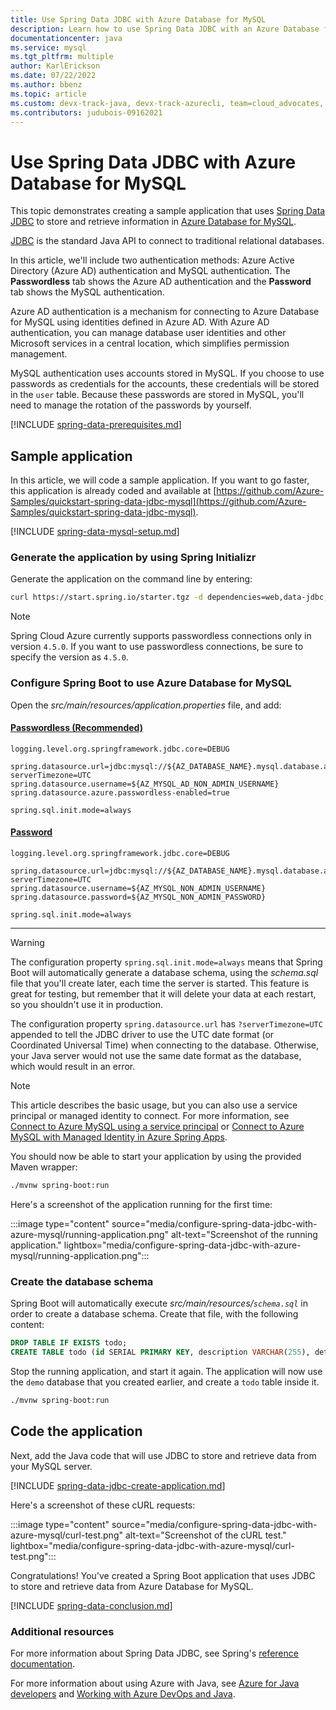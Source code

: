 ```yaml
---
title: Use Spring Data JDBC with Azure Database for MySQL
description: Learn how to use Spring Data JDBC with an Azure Database for MySQL database.
documentationcenter: java
ms.service: mysql
ms.tgt_pltfrm: multiple
author: KarlErickson
ms.date: 07/22/2022
ms.author: bbenz
ms.topic: article
ms.custom: devx-track-java, devx-track-azurecli, team=cloud_advocates, passwordless-java
ms.contributors: judubois-09162021
---
```


# Use Spring Data JDBC with Azure Database for MySQL

This topic demonstrates creating a sample application that uses [Spring Data JDBC](https://spring.io/projects/spring-data-jdbc) to store and retrieve information in [Azure Database for MySQL](/azure/mysql/).

[JDBC](https://jcp.org/en/jsr/detail?id=221) is the standard Java API to connect to traditional relational databases.

In this article, we'll include two authentication methods: Azure Active Directory (Azure AD) authentication and MySQL authentication. The **Passwordless** tab shows the Azure AD authentication and the **Password** tab shows the MySQL authentication.

Azure AD authentication is a mechanism for connecting to Azure Database for MySQL using identities defined in Azure AD. With Azure AD authentication, you can manage database user identities and other Microsoft services in a central location, which simplifies permission management.

MySQL authentication uses accounts stored in MySQL. If you choose to use passwords as credentials for the accounts, these credentials will be stored in the `user` table. Because these passwords are stored in MySQL, you'll need to manage the rotation of the passwords by yourself.

[!INCLUDE [spring-data-prerequisites.md](includes/spring-data-prerequisites.md)]

## Sample application

In this article, we will code a sample application. If you want to go faster, this application is already coded and available at [https://github.com/Azure-Samples/quickstart-spring-data-jdbc-mysql](https://github.com/Azure-Samples/quickstart-spring-data-jdbc-mysql).

[!INCLUDE [spring-data-mysql-setup.md](includes/spring-data-mysql-setup.md)]

### Generate the application by using Spring Initializr

Generate the application on the command line by entering:

```bash
curl https://start.spring.io/starter.tgz -d dependencies=web,data-jdbc,mysql,azure-support -d baseDir=azure-database-workshop -d bootVersion=2.7.7 -d javaVersion=1.8 | tar -xzvf -
```

> [!NOTE]
> Spring Cloud Azure currently supports passwordless connections only in version `4.5.0`. If you want to use passwordless connections, be sure to specify the version as `4.5.0`.

### Configure Spring Boot to use Azure Database for MySQL

Open the *src/main/resources/application.properties* file, and add:

#### [Passwordless (Recommended)](#tab/passwordless)

```properties
logging.level.org.springframework.jdbc.core=DEBUG

spring.datasource.url=jdbc:mysql://${AZ_DATABASE_NAME}.mysql.database.azure.com:3306/demo?serverTimezone=UTC
spring.datasource.username=${AZ_MYSQL_AD_NON_ADMIN_USERNAME}
spring.datasource.azure.passwordless-enabled=true

spring.sql.init.mode=always
```

#### [Password](#tab/password)

```properties
logging.level.org.springframework.jdbc.core=DEBUG

spring.datasource.url=jdbc:mysql://${AZ_DATABASE_NAME}.mysql.database.azure.com:3306/demo?serverTimezone=UTC
spring.datasource.username=${AZ_MYSQL_NON_ADMIN_USERNAME}
spring.datasource.password=${AZ_MYSQL_NON_ADMIN_PASSWORD}

spring.sql.init.mode=always
```

---

> [!WARNING]
> The configuration property `spring.sql.init.mode=always` means that Spring Boot will automatically generate a database schema, using the *schema.sql* file that you'll create later, each time the server is started. This feature is great for testing, but remember that it will delete your data at each restart, so you shouldn't use it in production.
>
> The configuration property `spring.datasource.url` has `?serverTimezone=UTC` appended to tell the JDBC driver to use the UTC date format (or Coordinated Universal Time) when connecting to the database. Otherwise, your Java server would not use the same date format as the database, which would result in an error.

> [!NOTE]
> This article describes the basic usage, but you can also use a service principal or managed identity to connect. For more information, see [Connect to Azure MySQL using a service principal](spring-cloud-azure.md#connect-to-azure-mysql-using-a-service-principal) or [Connect to Azure MySQL with Managed Identity in Azure Spring Apps](spring-cloud-azure.md#connect-to-azure-mysql-with-managed-identity-in-azure-spring-apps).

You should now be able to start your application by using the provided Maven wrapper:

```bash
./mvnw spring-boot:run
```

Here's a screenshot of the application running for the first time:

:::image type="content" source="media/configure-spring-data-jdbc-with-azure-mysql/running-application.png" alt-text="Screenshot of the running application." lightbox="media/configure-spring-data-jdbc-with-azure-mysql/running-application.png":::

### Create the database schema

Spring Boot will automatically execute *src/main/resources/`schema.sql`* in order to create a database schema. Create that file, with the following content:

```sql
DROP TABLE IF EXISTS todo;
CREATE TABLE todo (id SERIAL PRIMARY KEY, description VARCHAR(255), details VARCHAR(4096), done BOOLEAN);
```

Stop the running application, and start it again. The application will now use the `demo` database that you created earlier, and create a `todo` table inside it.

```bash
./mvnw spring-boot:run
```

## Code the application

Next, add the Java code that will use JDBC to store and retrieve data from your MySQL server.

[!INCLUDE [spring-data-jdbc-create-application.md](includes/spring-data-jdbc-create-application.md)]

Here's a screenshot of these cURL requests:

:::image type="content" source="media/configure-spring-data-jdbc-with-azure-mysql/curl-test.png" alt-text="Screenshot of the cURL test." lightbox="media/configure-spring-data-jdbc-with-azure-mysql/curl-test.png":::

Congratulations! You've created a Spring Boot application that uses JDBC to store and retrieve data from Azure Database for MySQL.

[!INCLUDE [spring-data-conclusion.md](includes/spring-data-conclusion.md)]

### Additional resources

For more information about Spring Data JDBC, see Spring's [reference documentation](https://docs.spring.io/spring-data/jdbc/docs/current/reference/html/#reference).

For more information about using Azure with Java, see [Azure for Java developers](../index.yml) and [Working with Azure DevOps and Java](/azure/devops/).
